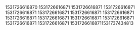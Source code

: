 1531726616870
1531726616871
1531726616871
1531726616871
1531726616871
1531726616871
1531726616871
1531726616871
1531726616871
1531726616871
1531726616871
1531726616871
1531726616871
1531726616871
15317266168711531737434813